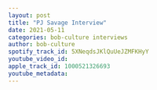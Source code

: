 ```yaml
---
layout: post
title: "PJ Savage Interview"
date: 2021-05-11
categories: bob-culture interviews
author: bob-culture
spotify_track_id: 5XNeqdsJKlQuUeJZMFKHyY
youtube_video_id: 
apple_track_id: 1000521326693
youtube_metadata: 
---
```

